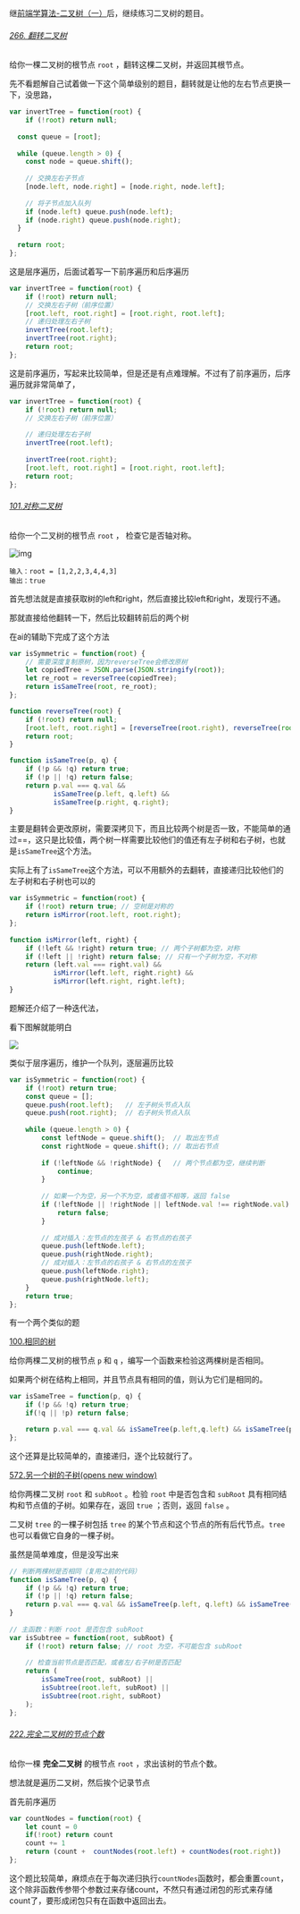 继[前端学算法-二叉树（一）](https://juejin.cn/post/7515329965748748326)后，继续练习二叉树的题目。



######  [266. 翻转二叉树](https://leetcode.cn/problems/invert-binary-tree/) 

 给你一棵二叉树的根节点 `root` ，翻转这棵二叉树，并返回其根节点。 

先不看题解自己试着做一下这个简单级别的题目，翻转就是让他的左右节点更换一下，没思路，

```js
var invertTree = function(root) {
    if (!root) return null;
  
  const queue = [root];
  
  while (queue.length > 0) {
    const node = queue.shift();
    
    // 交换左右子节点
    [node.left, node.right] = [node.right, node.left];
    
    // 将子节点加入队列
    if (node.left) queue.push(node.left);
    if (node.right) queue.push(node.right);
  }
  
  return root;
};
```

这是层序遍历，后面试着写一下前序遍历和后序遍历

```js
var invertTree = function(root) {
    if (!root) return null;
    // 交换左右子树（前序位置）
    [root.left, root.right] = [root.right, root.left];
    // 递归处理左右子树
    invertTree(root.left);
    invertTree(root.right);
    return root;
};
```

这是前序遍历，写起来比较简单，但是还是有点难理解。不过有了前序遍历，后序遍历就非常简单了，

```js
var invertTree = function(root) {
    if (!root) return null;
    // 交换左右子树（前序位置）
    
    // 递归处理左右子树
    invertTree(root.left);
    
    invertTree(root.right);
    [root.left, root.right] = [root.right, root.left];
    return root;
};
```



###### [101.对称二叉树](https://leetcode.cn/problems/symmetric-tree/description/)

 给你一个二叉树的根节点 `root` ， 检查它是否轴对称。 

![img](https://pic.leetcode.cn/1698026966-JDYPDU-image.png)

```
输入：root = [1,2,2,3,4,4,3]
输出：true
```

首先想法就是直接获取树的left和right，然后直接比较left和right，发现行不通。

那就直接给他翻转一下，然后比较翻转前后的两个树

在ai的辅助下完成了这个方法

```js
var isSymmetric = function(root) {
    // 需要深度复制原树，因为reverseTree会修改原树
    let copiedTree = JSON.parse(JSON.stringify(root));
    let re_root = reverseTree(copiedTree);
    return isSameTree(root, re_root);
};

function reverseTree(root) {
    if (!root) return null;
    [root.left, root.right] = [reverseTree(root.right), reverseTree(root.left)];
    return root;
}

function isSameTree(p, q) {
    if (!p && !q) return true;
    if (!p || !q) return false;
    return p.val === q.val && 
           isSameTree(p.left, q.left) && 
           isSameTree(p.right, q.right);
}
```

主要是翻转会更改原树，需要深拷贝下，而且比较两个树是否一致，不能简单的通过==，这只是比较值，两个树一样需要比较他们的值还有左子树和右子树，也就是`isSameTree`这个方法。

实际上有了`isSameTree`这个方法，可以不用额外的去翻转，直接递归比较他们的左子树和右子树也可以的

```js
var isSymmetric = function(root) {
    if (!root) return true; // 空树是对称的
    return isMirror(root.left, root.right);
};
 
function isMirror(left, right) {
    if (!left && !right) return true; // 两个子树都为空，对称
    if (!left || !right) return false; // 只有一个子树为空，不对称
    return (left.val === right.val) && 
           isMirror(left.left, right.right) && 
           isMirror(left.right, right.left);
}
```

题解还介绍了一种迭代法，

看下图解就能明白

![](https://file1.kamacoder.com/i/algo/101.%E5%AF%B9%E7%A7%B0%E4%BA%8C%E5%8F%89%E6%A0%91.gif)

类似于层序遍历，维护一个队列，逐层遍历比较

```js
var isSymmetric = function(root) {
    if (!root) return true;
    const queue = [];
    queue.push(root.left);   // 左子树头节点入队
    queue.push(root.right);  // 右子树头节点入队
    
    while (queue.length > 0) {
        const leftNode = queue.shift();  // 取出左节点
        const rightNode = queue.shift(); // 取出右节点
        
        if (!leftNode && !rightNode) {   // 两个节点都为空，继续判断
            continue;
        }
        
        // 如果一个为空，另一个不为空，或者值不相等，返回 false
        if (!leftNode || !rightNode || leftNode.val !== rightNode.val) {
            return false;
        }
        
        // 成对插入：左节点的左孩子 & 右节点的右孩子
        queue.push(leftNode.left);
        queue.push(rightNode.right);
        // 成对插入：左节点的右孩子 & 右节点的左孩子
        queue.push(leftNode.right);
        queue.push(rightNode.left);
    }
    return true;
};
```

有一个两个类似的题

 [100.相同的树](https://leetcode.cn/problems/same-tree/) 

给你两棵二叉树的根节点 `p` 和 `q` ，编写一个函数来检验这两棵树是否相同。

如果两个树在结构上相同，并且节点具有相同的值，则认为它们是相同的。

```js
var isSameTree = function(p, q) {
    if (!p && !q) return true;
    if(!q || !p) return false;

    return p.val === q.val && isSameTree(p.left,q.left) && isSameTree(p.right,q.right)
};
```

这个还算是比较简单的，直接递归，逐个比较就行了。

[572.另一个树的子树(opens new window)](https://leetcode.cn/problems/subtree-of-another-tree/)

给你两棵二叉树 `root` 和 `subRoot` 。检验 `root` 中是否包含和 `subRoot` 具有相同结构和节点值的子树。如果存在，返回 `true` ；否则，返回 `false` 。

二叉树 `tree` 的一棵子树包括 `tree` 的某个节点和这个节点的所有后代节点。`tree` 也可以看做它自身的一棵子树。

虽然是简单难度，但是没写出来

```js
// 判断两棵树是否相同（复用之前的代码）
function isSameTree(p, q) {
    if (!p && !q) return true;
    if (!p || !q) return false;
    return p.val === q.val && isSameTree(p.left, q.left) && isSameTree(p.right, q.right);
}
 
// 主函数：判断 root 是否包含 subRoot
var isSubtree = function(root, subRoot) {
    if (!root) return false; // root 为空，不可能包含 subRoot
    
    // 检查当前节点是否匹配，或者左/右子树是否匹配
    return (
        isSameTree(root, subRoot) || 
        isSubtree(root.left, subRoot) || 
        isSubtree(root.right, subRoot)
    );
};
```



###### [222.完全二叉树的节点个数](https://leetcode.cn/problems/count-complete-tree-nodes/description/)

 给你一棵 **完全二叉树** 的根节点 `root` ，求出该树的节点个数。 

想法就是遍历二叉树，然后挨个记录节点

首先前序遍历

```js
var countNodes = function(root) {
    let count = 0
    if(!root) return count
    count += 1
    return (count +  countNodes(root.left) + countNodes(root.right))
};
```

这个题比较简单，麻烦点在于每次递归执行`countNodes`函数时，都会重置`count`，这个除非函数传参带个参数过来存储count，不然只有通过闭包的形式来存储count了，要形成闭包只有在函数中返回出去。

